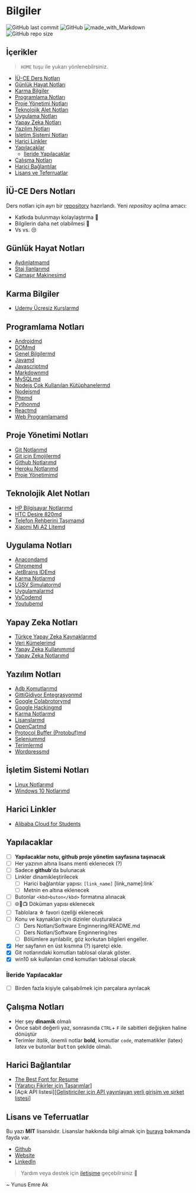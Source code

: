 # Bilgiler <!-- omit in toc -->

![GitHub last commit](https://img.shields.io/github/last-commit/yedhrab/bilgiler.svg?label=Son%20G%C3%BCncelleme&style=popout)
![GitHub](https://img.shields.io/github/license/yedhrab/bilgiler.svg?label=Lisans&style=popout)
![made_with_Markdown](https://img.shields.io/badge/%C4%B0%C3%A7erik-Markdown-blue.svg)
![GitHub repo size](https://img.shields.io/github/repo-size/yedhrab/bilgiler.svg?label=Boyut&style=popout)

## İçerikler <!-- omit in toc -->

> `HOME` tuşu ile yukarı yönlenebilrsiniz.

- [İÜ-CE Ders Notları](#i%CC%87%C3%BC-ce-ders-notlar%C4%B1)
- [Günlük Hayat Notları](#g%C3%BCnl%C3%BCk-hayat-notlar%C4%B1)
- [Karma Bilgiler](#karma-bilgiler)
- [Programlama Notları](#programlama-notlar%C4%B1)
- [Proje Yönetimi Notları](#proje-y%C3%B6netimi-notlar%C4%B1)
- [Teknolojik Alet Notları](#teknolojik-alet-notlar%C4%B1)
- [Uygulama Notları](#uygulama-notlar%C4%B1)
- [Yapay Zeka Notları](#yapay-zeka-notlar%C4%B1)
- [Yazılım Notları](#yaz%C4%B1l%C4%B1m-notlar%C4%B1)
- [İşletim Sistemi Notları](#i%CC%87%C5%9Fletim-sistemi-notlar%C4%B1)
- [Harici Linkler](#harici-linkler)
- [Yapılacaklar](#yap%C4%B1lacaklar)
  - [İleride Yapılacaklar](#i%CC%87leride-yap%C4%B1lacaklar)
- [Çalışma Notları](#%C3%A7al%C4%B1%C5%9Fma-notlar%C4%B1)
- [Harici Bağlantılar](#harici-ba%C4%9Flant%C4%B1lar)
- [Lisans ve Teferruatlar](#lisans-ve-teferruatlar)

## İÜ-CE Ders Notları

Ders notları için ayrı bir [repository][İÜ-CE Ders Notları] hazırlandı. Yeni *repositoy* açılma amacı:

- Katkıda bulunmayı kolaylaştırma 🙏
- Bilgilerin daha net olabilmesi 🗽
- Vs vs. 😒

<!-- Index -->

## Günlük Hayat Notları

- [Aydınlatmamd](G%C3%BCnl%C3%BCk%20Hayat%20Notlar%C4%B1/Ayd%C4%B1nlatmamd)
- [Staj İlanlarımd](G%C3%BCnl%C3%BCk%20Hayat%20Notlar%C4%B1/Staj%20%C4%B0lanlar%C4%B1md)
- [Çamaşır Makinesimd](G%C3%BCnl%C3%BCk%20Hayat%20Notlar%C4%B1/%C3%87ama%C5%9F%C4%B1r%20Makinesimd)

## Karma Bilgiler

- [Udemy Ücresiz Kurslarmd](Karma%20Bilgiler/Udemy%20%C3%9Ccresiz%20Kurslarmd)

## Programlama Notları

- [Androidmd](Programlama%20Notlar%C4%B1/Androidmd)
- [DOMmd](Programlama%20Notlar%C4%B1/DOMmd)
- [Genel Bilgilermd](Programlama%20Notlar%C4%B1/Genel%20Bilgilermd)
- [Javamd](Programlama%20Notlar%C4%B1/Javamd)
- [Javascriptmd](Programlama%20Notlar%C4%B1/Javascriptmd)
- [Markdownmd](Programlama%20Notlar%C4%B1/Markdownmd)
- [MySQLmd](Programlama%20Notlar%C4%B1/MySQLmd)
- [Nodejs Çok Kullanılan Kütüphanelermd](Programlama%20Notlar%C4%B1/Nodejs%20%C3%87ok%20Kullan%C4%B1lan%20K%C3%BCt%C3%BCphanelermd)
- [Nodejsmd](Programlama%20Notlar%C4%B1/Nodejsmd)
- [Phpmd](Programlama%20Notlar%C4%B1/Phpmd)
- [Pythonmd](Programlama%20Notlar%C4%B1/Pythonmd)
- [Reactmd](Programlama%20Notlar%C4%B1/Reactmd)
- [Web Programlamamd](Programlama%20Notlar%C4%B1/Web%20Programlamamd)

## Proje Yönetimi Notları

- [Git Notlarımd](Proje%20Y%C3%B6netimi%20Notlar%C4%B1/Git%20Notlar%C4%B1md)
- [Git için Emojilermd](Proje%20Y%C3%B6netimi%20Notlar%C4%B1/Git%20i%C3%A7in%20Emojilermd)
- [Github Notlarımd](Proje%20Y%C3%B6netimi%20Notlar%C4%B1/Github%20Notlar%C4%B1md)
- [Heroku Notlarımd](Proje%20Y%C3%B6netimi%20Notlar%C4%B1/Heroku%20Notlar%C4%B1md)
- [Proje Yönetimimd](Proje%20Y%C3%B6netimi%20Notlar%C4%B1/Proje%20Y%C3%B6netimimd)

## Teknolojik Alet Notları

- [HP Bilgisayar Notlarımd](Teknolojik%20Alet%20Notlar%C4%B1/HP%20Bilgisayar%20Notlar%C4%B1md)
- [HTC Desire 820md](Teknolojik%20Alet%20Notlar%C4%B1/HTC%20Desire%20820md)
- [Telefon Rehberini Taşımamd](Teknolojik%20Alet%20Notlar%C4%B1/Telefon%20Rehberini%20Ta%C5%9F%C4%B1mamd)
- [Xiaomi Mi A2 Litemd](Teknolojik%20Alet%20Notlar%C4%B1/Xiaomi%20Mi%20A2%20Litemd)

## Uygulama Notları

- [Anacondamd](Uygulama%20Notlar%C4%B1/Anacondamd)
- [Chromemd](Uygulama%20Notlar%C4%B1/Chromemd)
- [JetBrains IDEmd](Uygulama%20Notlar%C4%B1/JetBrains%20IDEmd)
- [Karma Notlarmd](Uygulama%20Notlar%C4%B1/Karma%20Notlarmd)
- [LGSV Simulatormd](Uygulama%20Notlar%C4%B1/LGSV%20Simulatormd)
- [Uygulamalarmd](Uygulama%20Notlar%C4%B1/Uygulamalarmd)
- [VsCodemd](Uygulama%20Notlar%C4%B1/VsCodemd)
- [Youtubemd](Uygulama%20Notlar%C4%B1/Youtubemd)

## Yapay Zeka Notları

- [Türkçe Yapay Zeka Kaynaklarımd](Yapay%20Zeka%20Notlar%C4%B1/T%C3%BCrk%C3%A7e%20Yapay%20Zeka%20Kaynaklar%C4%B1md)
- [Veri Kümelerimd](Yapay%20Zeka%20Notlar%C4%B1/Veri%20K%C3%BCmelerimd)
- [Yapay Zeka Kullanımımd](Yapay%20Zeka%20Notlar%C4%B1/Yapay%20Zeka%20Kullan%C4%B1m%C4%B1md)
- [Yapay Zeka Notlarımd](Yapay%20Zeka%20Notlar%C4%B1/Yapay%20Zeka%20Notlar%C4%B1md)

## Yazılım Notları

- [Adb Komutlarımd](Yaz%C4%B1l%C4%B1m%20Notlar%C4%B1/Adb%20Komutlar%C4%B1md)
- [GittiGidiyor Entegrasyonmd](Yaz%C4%B1l%C4%B1m%20Notlar%C4%B1/GittiGidiyor%20Entegrasyonmd)
- [Google Colabrotorymd](Yaz%C4%B1l%C4%B1m%20Notlar%C4%B1/Google%20Colabrotorymd)
- [Google Hackingmd](Yaz%C4%B1l%C4%B1m%20Notlar%C4%B1/Google%20Hackingmd)
- [Karma Notlarmd](Yaz%C4%B1l%C4%B1m%20Notlar%C4%B1/Karma%20Notlarmd)
- [Lisanslarmd](Yaz%C4%B1l%C4%B1m%20Notlar%C4%B1/Lisanslarmd)
- [OpenCartmd](Yaz%C4%B1l%C4%B1m%20Notlar%C4%B1/OpenCartmd)
- [Protocol Buffer (Protobuf)md](Yaz%C4%B1l%C4%B1m%20Notlar%C4%B1/Protocol%20Buffer%20%28Protobuf%29md)
- [Seleniummd](Yaz%C4%B1l%C4%B1m%20Notlar%C4%B1/Seleniummd)
- [Terimlermd](Yaz%C4%B1l%C4%B1m%20Notlar%C4%B1/Terimlermd)
- [Wordpressmd](Yaz%C4%B1l%C4%B1m%20Notlar%C4%B1/Wordpressmd)

## İşletim Sistemi Notları

- [Linux Notlarımd](%C4%B0%C5%9Fletim%20Sistemi%20Notlar%C4%B1/Linux%20Notlar%C4%B1md)
- [Windows 10 Notlarımd](%C4%B0%C5%9Fletim%20Sistemi%20Notlar%C4%B1/Windows%2010%20Notlar%C4%B1md)

<!-- Index -->

## Harici Linkler

- [Alibaba Cloud for Students](https://www.alibabacloud.com/campaign/education)

## Yapılacaklar

- [ ] **Yapılacaklar notu, github proje yönetim sayfasına taşınacak**
- [ ] Her yazının altına lisans menti eklenecek (?)
- [ ] Sadece **github**'da bulunacak
- [ ] Linkler dinamikleştirilecek
  - [ ] Harici bağlantılar yapısı: `[link_name]` [link_name]:link`
  - [ ] Metnin en altına eklenecek
- [ ] Butonlar `<kbd>buton</kbd>` formatına alınacak
- [ ] 🌐📃📺 Döküman yapısı eklenecek
- [ ] Tablolara ☆ favori özellği eklenecek
- [ ] Konu ve kaynakları için dizinler oluşturalaca
  - [ ] Ders Notları/Software Enginnering/README.md
  - [ ] Ders Notları/Software Enginnering/res
  - [ ] Bölümlere ayrılabilir, göz korkutan bilgileri engeller.
- [x] Her sayfanın en üst kısmına (?) işaretçi ekle.
- [x] Git notlarındaki komutları tablosal olarak göster.
- [x] win10 sık kullanılan cmd komutları tablosal olacak

### İleride Yapılacaklar

- [ ] Birden fazla kişiyle çalışabilmek için parçalara ayrılacak

## Çalışma Notları

- Her şey **dinamik** olmalı
- Önce sabit değerli yaz, sonrasında `CTRL`+ `F` ile sabitleri değişken haline dönüştür
- Terimler *italik*, önemli notlar **bold**, komutlar `code`, matematikler (latex) $latex$ ve butonlar <kbd>button</kbd> şekilde olmalı.

## Harici Bağlantılar

- [The Best Font for Resume](https://www.businessnewsdaily.com/5331-best-resume-fonts.html)
- [[Yaratıcı Fikirler için Tasarımlar](https://www.behance.net/)]
- [Açık API listesi][[Geliştiriciler için API yayınlayan yerli girişim ve şirket listesi]]

[Geliştiriciler için API yayınlayan yerli girişim ve şirket listesi]: https://webrazzi.com/2017/07/17/uygulama-programlama-arayuzu-api/

## Lisans ve Teferruatlar

Bu yazı **MIT** lisanslıdır. Lisanslar hakkında bilgi almak için [buraya](https://choosealicense.com/licenses/) bakmanda fayda var.

- [Github](https://github.com/yedhrab)
- [Website](https://yemreak.com)
- [LinkedIn](https://www.linkedin.com/in/yemreak/)

> Yardım veya destek için [iletişime](mailto::yedhrab@gmail.com?subject=Bilgiler%20%7C%20Github) geçebilrsiniz 🤗

~ Yunus Emre Ak

[İÜ-CE Ders Notları]: https://github.com/yedhrab/IU-CE-DersNotlari